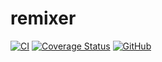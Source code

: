 # remixer
[![CI](https://github.com/izumin5210/remixer/workflows/CI/badge.svg)](https://github.com/izumin5210/remixer/actions?query=workflow%3ACI)
[![Coverage Status](https://coveralls.io/repos/github/izumin5210/remixer/badge.svg?branch=master)](https://coveralls.io/github/izumin5210/remixer?branch=master)
[![GitHub](https://img.shields.io/github/license/izumin5210/remixer)](./LICENSE)
